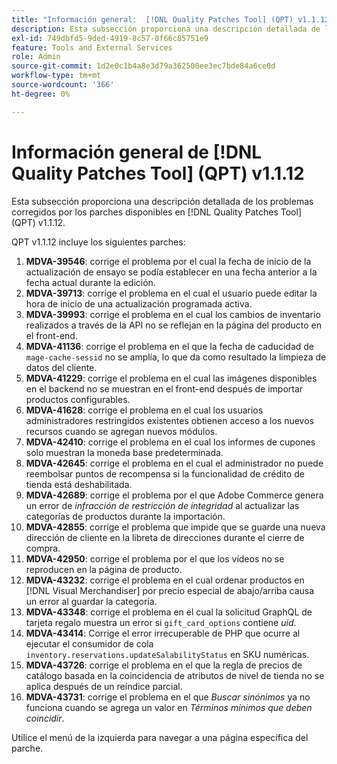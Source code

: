 ```yaml
---
title: "Información general:  [!DNL Quality Patches Tool] (QPT) v1.1.12"
description: Esta subsección proporciona una descripción detallada de los problemas corregidos por los parches disponibles en  [!DNL Quality Patches Tool] (QPT) v1.1.12.
exl-id: 749dbfd5-9ded-4919-8c57-0f66c85751e9
feature: Tools and External Services
role: Admin
source-git-commit: 1d2e0c1b4a8e3d79a362500ee3ec7bde84a6ce0d
workflow-type: tm+mt
source-wordcount: '366'
ht-degree: 0%

---
```


# Información general de [!DNL Quality Patches Tool] (QPT) v1.1.12

Esta subsección proporciona una descripción detallada de los problemas corregidos por los parches disponibles en [!DNL Quality Patches Tool] (QPT) v1.1.12.

QPT v1.1.12 incluye los siguientes parches:

1. **MDVA-39546**: corrige el problema por el cual la fecha de inicio de la actualización de ensayo se podía establecer en una fecha anterior a la fecha actual durante la edición.
1. **MDVA-39713**: corrige el problema en el cual el usuario puede editar la hora de inicio de una actualización programada activa.
1. **MDVA-39993**: corrige el problema en el cual los cambios de inventario realizados a través de la API no se reflejan en la página del producto en el front-end.
1. **MDVA-41136**: corrige el problema en el que la fecha de caducidad de `mage-cache-sessid` no se amplía, lo que da como resultado la limpieza de datos del cliente.
1. **MDVA-41229**: corrige el problema en el cual las imágenes disponibles en el backend no se muestran en el front-end después de importar productos configurables.
1. **MDVA-41628**: corrige el problema en el cual los usuarios administradores restringidos existentes obtienen acceso a los nuevos recursos cuando se agregan nuevos módulos.
1. **MDVA-42410**: corrige el problema en el cual los informes de cupones solo muestran la moneda base predeterminada.
1. **MDVA-42645**: corrige el problema en el cual el administrador no puede reembolsar puntos de recompensa si la funcionalidad de crédito de tienda está deshabilitada.
1. **MDVA-42689**: corrige el problema por el que Adobe Commerce genera un error de *infracción de restricción de integridad* al actualizar las categorías de productos durante la importación.
1. **MDVA-42855**: corrige el problema que impide que se guarde una nueva dirección de cliente en la libreta de direcciones durante el cierre de compra.
1. **MDVA-42950**: corrige el problema por el que los vídeos no se reproducen en la página de producto.
1. **MDVA-43232**: corrige el problema en el cual ordenar productos en [!DNL Visual Merchandiser] por precio especial de abajo/arriba causa un error al guardar la categoría.
1. **MDVA-43348**: corrige el problema en el cual la solicitud GraphQL de tarjeta regalo muestra un error si `gift_card_options` contiene *uid*.
1. **MDVA-43414**: Corrige el error irrecuperable de PHP que ocurre al ejecutar el consumidor de cola `inventory.reservations.updateSalabilityStatus` en SKU numéricas.
1. **MDVA-43726**: corrige el problema en el que la regla de precios de catálogo basada en la coincidencia de atributos de nivel de tienda no se aplica después de un reíndice parcial.
1. **MDVA-43731**: corrige el problema en el que *Buscar sinónimos* ya no funciona cuando se agrega un valor en *Términos mínimos que deben coincidir*.

Utilice el menú de la izquierda para navegar a una página específica del parche.
